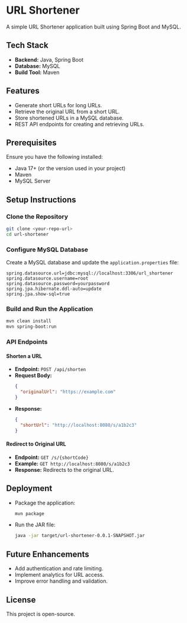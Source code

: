 # URL Shortener

A simple URL Shortener application built using Spring Boot and MySQL.

## Tech Stack

- **Backend:** Java, Spring Boot
- **Database:** MySQL
- **Build Tool:** Maven

## Features

- Generate short URLs for long URLs.
- Retrieve the original URL from a short URL.
- Store shortened URLs in a MySQL database.
- REST API endpoints for creating and retrieving URLs.

## Prerequisites

Ensure you have the following installed:

- Java 17+ (or the version used in your project)
- Maven
- MySQL Server

## Setup Instructions

### Clone the Repository
```bash
git clone <your-repo-url>
cd url-shortener
```

### Configure MySQL Database

Create a MySQL database and update the `application.properties` file:

```properties
spring.datasource.url=jdbc:mysql://localhost:3306/url_shortener
spring.datasource.username=root
spring.datasource.password=yourpassword
spring.jpa.hibernate.ddl-auto=update
spring.jpa.show-sql=true
```

### Build and Run the Application

```bash
mvn clean install
mvn spring-boot:run
```

### API Endpoints

#### Shorten a URL
- **Endpoint:** `POST /api/shorten`
- **Request Body:**
  ```json
  {
    "originalUrl": "https://example.com"
  }
  ```
- **Response:**
  ```json
  {
    "shortUrl": "http://localhost:8080/s/a1b2c3"
  }
  ```

#### Redirect to Original URL
- **Endpoint:** `GET /s/{shortCode}`
- **Example:** `GET http://localhost:8080/s/a1b2c3`
- **Response:** Redirects to the original URL.

## Deployment

- Package the application:
  ```bash
  mvn package
  ```
- Run the JAR file:
  ```bash
  java -jar target/url-shortener-0.0.1-SNAPSHOT.jar
  ```

## Future Enhancements
- Add authentication and rate limiting.
- Implement analytics for URL access.
- Improve error handling and validation.

## License

This project is open-source.


